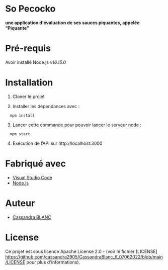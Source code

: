 # So Pecocko

__une application d'évaluation de ses sauces piquantes, appelée “Piquante”__

# Pré-requis

Avoir installé Node.js *v16.15.0*

# Installation

1. Cloner le projet

2. Installer les dépendances avec :
```
  npm install
```
3. Lancer cette commande pour pouvoir lancer le serveur node : 
```
  npm start
```
4. Exécution de l’API sur http://localhost:3000

# Fabriqué avec
- [Visual Studio Code](https://code.visualstudio.com)
- [Node.js](https://www.npmjs.com/get-npm)

# Auteur
- [Cassandra BLANC](https://github.com/cassandra2905)

# License
Ce projet est sous licence Apache License 2.0 - (voir le fichier [LICENSE] https://github.com/cassandra2905/CassandraBlanc_6_07062022/blob/main/LICENSE pour plus d'informations).
